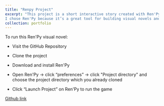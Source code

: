 ```yaml
---
title: "Renpy Project"
excerpt: "This project is a short interactive story created with Ren'Py. It follows a girl and a boy who meet by accident on a university campus. As they get to know each other, their relationship grows, and the story ends with their marriage. The narrative explores moments of connection, friendship, and love in everyday life. 
I chose Ren'Py because it’s a great tool for building visual novels and interactive stories. It allowed me to combine dialogue, images, music, and choices in a simple way, making the story feel more engaging and emotional. Adding background music helped set the mood for each scene and made the experience more immersive. Ren'Py helped me bring my characters to life and guide the reader through their journey."
collection: portfolio
---
```

To run this Ren'Py visual novel:

- Visit the GitHub Repository

- Clone the project 

- Download and install Ren'Py

- Open Ren'Py → click “preferences” → click "Project directory" and choose the project directory which you already cloned

- Click “Launch Project” on Ren'Py to run the game


[Github link](https://github.com/RoyaSharifi/renpy#)
